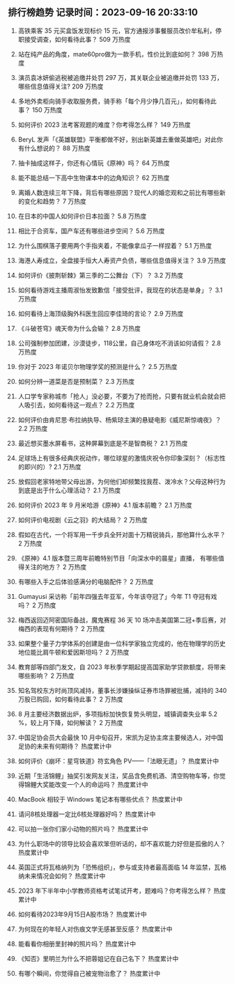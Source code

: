
## 排行榜趋势 记录时间：2023-09-16 20:33:10
  
  1. 高铁乘客 35 元买盒饭发现标价 15 元，官方通报涉事餐服员改价牟私利，停职接受调查，如何看待此事？ 509 万热度
    
  2. 站在纯产品的角度，mate60pro做为一款手机，性价比到底如何？ 398 万热度
    
  3. 演员袁冰妍偷逃税被追缴并处罚 297 万，其关联企业被追缴并处罚 133 万，哪些信息值得关注? 209 万热度
    
  4. 多地外卖柜向骑手收取服务费，骑手称「每个月少挣几百元」，如何看待此事？ 150 万热度
    
  5. 如何评价 2023 法考客观题的难度？你考得怎么样？ 149 万热度
    
  6. BeryL 发声「《英雄联盟》平衡都做不好，别出新英雄去重做英雄吧」对此你有什么想说的？ 88 万热度
    
  7. 抽卡抽成这样子，你还有心情玩《原神》吗？ 64 万热度
    
  8. 能不能总结一下高中生物课本中的边角知识？ 62 万热度
    
  9. 离婚人数连续三年下降，背后有哪些原因？现代人的婚恋观和之前比有哪些新的变化和趋势？ 7 万热度
    
  10. 在日本的中国人如何评价日本拉面？ 5.8 万热度
    
  11. 相比于合资车，国产车还有哪些进步空间？ 5.6 万热度
    
  12. 为什么围棋落子要用两个手指夹着，不能像拿瓜子一样捏着？ 5.1 万热度
    
  13. 海港人寿成立，全盘接手恒大人寿资产负债，哪些信息值得关注？ 3.9 万热度
    
  14. 如何评价《披荆斩棘》第三季的二公舞台（下）？ 3.2 万热度
    
  15. 如何看待游戏主播周淑怡发致歉信「接受批评，我现在的状态是单身」？ 3.1 万热度
    
  16. 如何看待上海顶级胸外科医生回应李佳琦的言论？ 2.9 万热度
    
  17. 《斗破苍穹》魂天帝为什么会输？ 2.8 万热度
    
  18. 公司强制参加团建，沙漠徒步，118公里，自己身体吃不消该如何请假？ 2.8 万热度
    
  19. 你对于 2023 年诺贝尔物理学奖的预测是什么？ 2.5 万热度
    
  20. 如何分辨一道菜是否是预制菜？ 2.3 万热度
    
  21. 人口学专家称城市「抢人」没必要，不要为了抢而抢，只要有就业机会就会把人吸引去，如何看待这一观点？ 2.2 万热度
    
  22. 如何评价由肯尼思·布拉纳执导、杨紫琼主演的悬疑电影《威尼斯惊魂夜》？ 2.2 万热度
    
  23. 最近想买墨水屏看书，这种屏幕到底是不是智商税？ 2.1 万热度
    
  24. 足球场上有很多经典庆祝动作，哪位球星的激情庆祝令你印象深刻？（标志性的即兴的）? 2.1 万热度
    
  25. 放假回老家特地带父母出游，为何他们却频繁找我茬、泼冷水？父母这种行为到底是出于什么心理活动？ 2.1 万热度
    
  26. 如何评价 2023 年 9 月米哈游《原神》4.1 版本前瞻？ 2.1 万热度
    
  27. 如何评价电视剧《云之羽》的大结局？ 2 万热度
    
  28. 假如在古代，一个将军用一千步兵全歼对面十万精锐骑兵，那他算什么水平？ 2 万热度
    
  29. 《原神》4.1 版本暨三周年前瞻特别节目「向深水中的晨星」直播， 有哪些值得关注的地方？ 2 万热度
    
  30. 有哪些入手之后体验感满分的电脑配件？ 2 万热度
    
  31. Gumayusi 采访称「前年四强去年亚军，今年该夺冠了」今年 T1 夺冠有戏吗？ 2 万热度
    
  32. 梅西返回迈阿密国际备战，魔鬼赛程 36 天 10 场冲击美国第二冠+季后赛，对梅西的表现有何期待？ 2 万热度
    
  33. 如果整个量子力学体系的创建是由一位科学家独立完成的，他在物理学的历史地位能比肩牛顿和爱因斯坦吗？ 2 万热度
    
  34. 教育部等四部门发文，自 2023 年秋季学期起提高国家助学贷款额度，将带来哪些影响？ 2 万热度
    
  35. 知名驾校东方时尚顶风减持，董事长涉嫌操纵证券市场罪被批捕，减持的 340 万股已购回，如何看待此事？ 2 万热度
    
  36. 8 月主要经济数据出炉，多项指标加快恢复势头明显，城镇调查失业率 5.2 %，较上月下降，如何解读？ 2 万热度
    
  37. 中国足协会员大会最快 10 月中旬召开，宋凯为足协主席主要候选人，对中国足协的未来有何期待？ 热度累计中
    
  38. 如何评价《崩坏：星穹铁道》符玄角色 PV——「法眼无遗」？ 热度累计中
    
  39. 近期「生活锦鲤」抽奖引发网友关注，奖品含免费机酒、清空购物车等，你觉得锦鲤大奖能改变一个人的命运吗？ 热度累计中
    
  40. MacBook 相较于 Windows 笔记本有哪些优点？ 热度累计中
    
  41. 请问8核处理器一定比6核处理器好吗？ 热度累计中
    
  42. 可以拍一张你们家小动物的照片吗？ 热度累计中
    
  43. 为什么职场中的领导比较会喜欢笨但听话的，却不喜欢能力好但是孤傲的人？ 热度累计中
    
  44. 英国正式将瓦格纳列为「恐怖组织」，参与或支持者最高面临 14 年监禁，瓦格纳未来情况会如何？ 热度累计中
    
  45. 2023 年下半年中小学教师资格考试笔试开考，题难吗？你考得怎么样？ 热度累计中
    
  46. 如何看待2023年9月15日A股市场？ 热度累计中
    
  47. 为何现在的年轻人对伤痕文学无感甚至反感？ 热度累计中
    
  48. 能看看你相册里封神的照片吗？ 热度累计中
    
  49. 《知否》里明兰为什么不把蓉姐记在自己名下？ 热度累计中
    
  50. 有哪个瞬间，你觉得自己被宠物治愈了？ 热度累计中
    